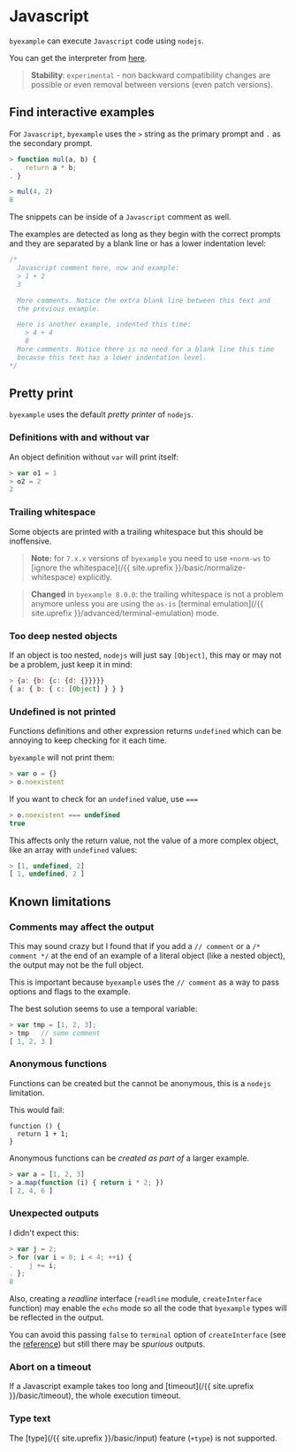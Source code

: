 # Javascript

``byexample`` can execute ``Javascript`` code using ``nodejs``.

You can get the interpreter from [here](https://nodejs.org/en/download/).

> **Stability**: ``experimental`` - non backward compatibility changes are
> possible or even removal between versions (even patch versions).

## Find interactive examples

For ``Javascript``, ``byexample`` uses the ``>`` string as the primary prompt
and ``.`` as the secondary prompt.

```javascript
> function mul(a, b) {
.   return a * b;
. }

> mul(4, 2)
8
```

The snippets can be inside of a ``Javascript`` comment as well.

The examples are detected as long as they
begin with the correct prompts and they are separated by a blank line
or has a lower indentation level:

```javascript
/*
  Javascript comment here, now and example:
  > 1 + 2
  3

  More comments. Notice the extra blank line between this text and
  the previous example.

  Here is another example, indented this time:
    > 4 + 4
    8
  More comments. Notice there is no need for a blank line this time
  because this text has a lower indentation level.
*/
```

## Pretty print

``byexample`` uses the default *pretty printer* of ``nodejs``.


### Definitions with and without var

An object definition without ``var`` will print itself:

```javascript
> var o1 = 1
> o2 = 2
2
```

### Trailing whitespace

Some objects are printed with a trailing whitespace but this should be
inoffensive.

> **Note:** for ``7.x.x`` versions of ``byexample`` you need to use ``+norm-ws``
> to [ignore the whitespace](/{{ site.uprefix }}/basic/normalize-whitespace)
> explicitly.

> **Changed** in ``byexample 8.0.0``: the trailing whitespace is not
> a problem anymore unless you are using the ``as-is``
> [terminal emulation](/{{ site.uprefix }}/advanced/terminal-emulation) mode.

### Too deep nested objects

If an object is too nested, ``nodejs`` will just say ``[Object]``, this
may or may not be a problem, just keep it in mind:

```javascript
> {a: {b: {c: {d: {}}}}}
{ a: { b: { c: [Object] } } }
```

### Undefined is not printed

Functions definitions and other expression returns ``undefined``
which can be annoying to keep checking for it each time.

``byexample`` will not print them:

```javascript
> var o = {}
> o.noexistent
```

If you want to check for an ``undefined`` value, use ``===``

```javascript
> o.noexistent === undefined
true
```

This affects only the return value, not the value of a more
complex object, like an array with ``undefined`` values:

```javascript
> [1, undefined, 2]
[ 1, undefined, 2 ]
```


## Known limitations

### Comments may affect the output

This may sound crazy but I found that if you add a ``// comment``
or a ``/* comment */`` at the end of an example of a literal object
(like a nested object), the output may not be the full object.

This is important because ``byexample`` uses the ``// comment`` as a
way to pass options and flags to the example.

The best solution seems to use a temporal variable:

```javascript
> var tmp = [1, 2, 3];
> tmp   // some comment
[ 1, 2, 3 ]
```

### Anonymous functions

Functions can be created but the cannot be anonymous, this is
a ``nodejs`` limitation.

This would fail:

```
function () {
  return 1 + 1;
}
```

Anonymous functions can be *created as part of* a larger example.

```javascript
> var a = [1, 2, 3]
> a.map(function (i) { return i * 2; })
[ 2, 4, 6 ]
```

### Unexpected outputs

I didn't expect this:

```javascript
> var j = 2;
> for (var i = 0; i < 4; ++i) {
.    j += i;
. };
8
```

Also, creating a *readline* interface (`readline` module, `createInterface`
function) may enable the `echo` mode so all the code that `byexample` types
will be reflected in the output.

You can avoid this passing `false` to `terminal` option of `createInterface`
(see the [reference](https://nodejs.org/api/readline.html)) but
still there may be *spurious* outputs.

### Abort on a timeout

If a Javascript example takes too long and
[timeout](/{{ site.uprefix }}/basic/timeout), the whole execution
timeout.

### Type text

The [type](/{{ site.uprefix }}/basic/input)
feature (`+type`) is not supported.

